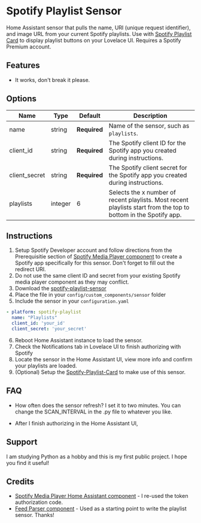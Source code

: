 # Spotify Playlist Sensor
Home Assistant sensor that pulls the name, URI (unique request identifier), and image URL from your current Spotify playlists. Use with [Spotify Playlist Card](https://github.com/dnguyen800/Spotify-Playlist-Card) to display playlist buttons on your Lovelace UI. Requires a Spotify Premium account.

## Features
  - It works, don't break it please.  

## Options

| Name | Type | Default | Description
| ---- | ---- | ------- | -----------
| name | string | **Required** | Name of the sensor, such as `playlists`.
| client_id | string | **Required** | The Spotify client ID for the Spotify app you created during instructions.
| client_secret | string | **Required** | The Spotify client secret for the Spotify app you created during instructions.
| playlists | integer | 6 | Selects the x number of recent playlists. Most recent playlists start from the top to bottom in the Spotify app.

## Instructions
1. Setup Spotify Developer account and follow directions from the Prerequisitie section of [Spotify Media Player component](https://www.home-assistant.io/components/media_player.spotify/) to create a Spotify app specifically for this sensor. Don't forget to fill out the redirect URI.
2. Do not use the same client ID and secret from your existing Spotify media player component as they may conflict.
3. Download the [spotify-playlist-sensor](https://raw.githubusercontent.com/dnguyen800/Spotify-Playlist-Sensor/master/spotify-playlist.py)
4. Place the file in your `config/custom_components/sensor` folder
5. Include the sensor in your `configuration.yaml`
```yaml
- platform: spotify-playlist
  name: "Playlists"
  client_id: 'your_id'
  client_secret: 'your_secret'
```

6. Reboot Home Assistant instance to load the sensor.
7. Check the Notifications tab in Lovelace UI to finish authorizing with Spotify
8. Locate the sensor in the Home Assistant UI, view more info and confirm your playlists are loaded.
9. (Optional) Setup the [Spotify-Playlist-Card](https://raw.githubusercontent.com/dnguyen800/Spotify-Playlist/master/spotify-playlist-card.js) to make use of this sensor.

## FAQ
- How often does the sensor refresh?
I set it to two minutes. You can change the SCAN_INTERVAL in the .py file to whatever you like.

- After I finish authorizing in the Home Assistant UI, 

## Support
I am studying Python as a hobby and this is my first public project. I hope you find it useful!

## Credits
  - [Spotify Media Player Home Assistant component](https://www.home-assistant.io/components/media_player.spotify/) - I re-used the token authorization code.
  - [Feed Parser component](https://github.com/custom-components/sensor.feedparser) - Used as a starting point to write the playlist sensor. Thanks!

